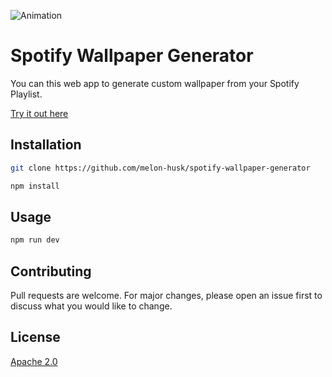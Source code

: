 ![Animation](https://user-images.githubusercontent.com/30780724/124355349-45a54f00-dc2e-11eb-9689-2e3629d7e7af.gif)
# Spotify Wallpaper Generator

You can this web app to generate custom wallpaper from your Spotify Playlist.

[Try it out here](https://marjan-spotify-project.vercel.app/)

## Installation

```bash
git clone https://github.com/melon-husk/spotify-wallpaper-generator

npm install
```

## Usage

```bash
npm run dev
```

## Contributing

Pull requests are welcome. For major changes, please open an issue first to discuss what you would like to change.


## License
[Apache 2.0](https://choosealicense.com/licenses/apache-2.0/)
